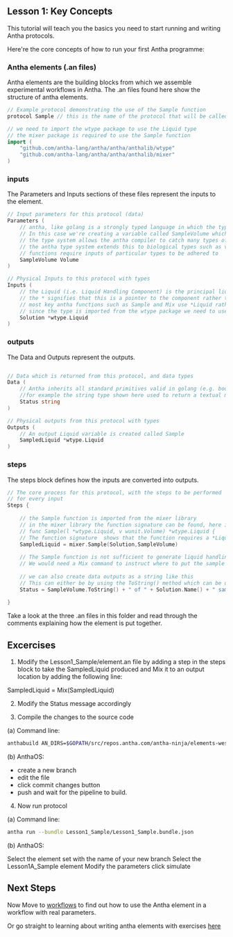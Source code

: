 ## Lesson 1: Key Concepts

This tutorial will teach you the basics you need to start running and writing Antha protocols. 

Here're the core concepts of how to run your first Antha programme:

### Antha elements (.an files)
Antha elements are the building blocks from which we assemble experimental workflows in Antha. 
The .an files found here show the structure of antha elements. 


```go
// Example protocol demonstrating the use of the Sample function
protocol Sample // this is the name of the protocol that will be called in a workflow or other antha element

```


```go
// we need to import the wtype package to use the Liquid type
// the mixer package is required to use the Sample function
import (
	"github.com/antha-lang/antha/antha/anthalib/wtype"
	"github.com/antha-lang/antha/antha/anthalib/mixer"
)
```




### inputs


The Parameters and Inputs sections of these files represent the inputs to the element. 


```go
// Input parameters for this protocol (data)
Parameters (
	// antha, like golang is a strongly typed language in which the type of a variable must be declared.
	// In this case we're creating a variable called SampleVolume which is of type Volume;
	// the type system allows the antha compiler to catch many types of common errors before the programme is run
	// the antha type system extends this to biological types such as volumes here.
	// functions require inputs of particular types to be adhered to
	SampleVolume Volume 
)
```


```go
// Physical Inputs to this protocol with types
Inputs (
	// the Liquid (i.e. Liquid Handling Component) is the principal liquidhandling type in antha 
	// the * signifies that this is a pointer to the component rather than the component itself
	// most key antha functions such as Sample and Mix use *Liquid rather than Liquid
	// since the type is imported from the wtype package we need to use  *wtype.Liquid rather than simply *Liquid
	Solution *wtype.Liquid
)
```


### outputs


The Data and Outputs represent the outputs. 



```go

// Data which is returned from this protocol, and data types
Data (
	// Antha inherits all standard primitives valid in golang (e.g. bool, float64, string, int etc...); 
	//for example the string type shown here used to return a textual message 
	Status string
)
```


```go
// Physical outputs from this protocol with types
Outputs (
	// An output Liquid variable is created called Sample
	SampledLiquid *wtype.Liquid
)
```


### steps

The steps block defines how the inputs are converted into outputs. 

```go
// The core process for this protocol, with the steps to be performed
// for every input
Steps {
	
	// the Sample function is imported from the mixer library
	// in the mixer library the function signature can be found, here it is:
	// func Sample(l *wtype.Liquid, v wunit.Volume) *wtype.Liquid {
	// The function signature  shows that the function requires a *Liquid and a Volume and returns an *Liquid	
	SampledLiquid = mixer.Sample(Solution,SampleVolume)
	
	// The Sample function is not sufficient to generate liquid handling instructions alone,
	// We would need a Mix command to instruct where to put the sample
	
	// we can also create data outputs as a string like this
	// This can either be by using the ToString() method which can be used on units, such as volumes, and the .Name() method on an Liquid  
	Status = SampleVolume.ToString() + " of " + Solution.Name() + " sampled"
	
}
```


Take a look at the three .an files in this folder and read through the comments explaining how the element is put together. 


## Excercises

1. Modify the Lesson1_Sample/element.an file by adding a step in the steps block to take the SampledLiquid produced and Mix it to an output location by adding the following line:

SampledLiquid = Mix(SampledLiquid)

2. Modify the Status message accordingly

3. Compile the changes to the source code


(a) Command line:

```bash
anthabuild AN_DIRS=$GOPATH/src/repos.antha.com/antha-ninja/elements-westeros
```

(b) AnthaOS: 

- create a new branch
- edit the file
- click commit changes button
- push and wait for the pipeline to build.

4. Now run protocol

(a) Command line:

```bash
antha run --bundle Lesson1_Sample/Lesson1_Sample.bundle.json
```

(b) AnthaOS:

Select the element set with the name of your new branch 
Select the Lesson1A_Sample element 
Modify the parameters
click simulate

## Next Steps

Now Move to [workflows](readme_Lesson1_runningworkflows.md) to find out how to use the Antha element in a workflow with real parameters.

Or go straight to learning about writing antha elements with exercises [here](../Exercises/LiquidHandlingExercises/README.md)

